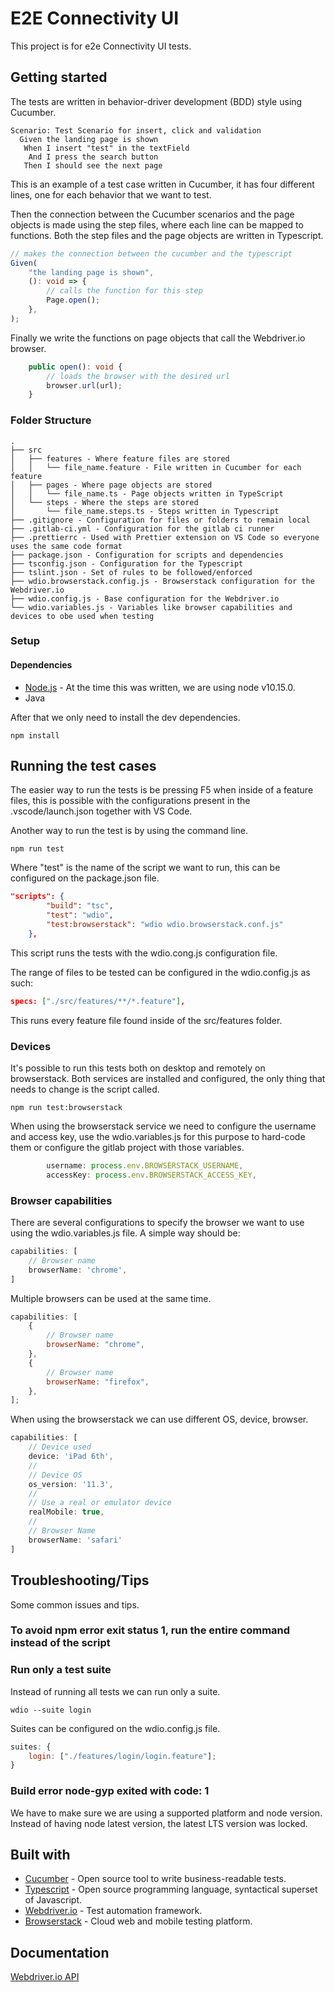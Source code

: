 # E2E Connectivity UI

This project is for e2e Connectivity UI tests.

## Getting started

The tests are written in behavior-driver development (BDD) style using Cucumber.

```gherkin
Scenario: Test Scenario for insert, click and validation
  Given the landing page is shown
   When I insert "test" in the textField
    And I press the search button
   Then I should see the next page
```

This is an example of a test case written in Cucumber, it has four different lines, one for each behavior that we want to test.

Then the connection between the Cucumber scenarios and the page objects is made using the step files, where each line can be mapped to functions. Both the step files and the page objects are written in Typescript.

```typescript
// makes the connection between the cucumber and the typescript
Given(
    "the landing page is shown",
    (): void => {
        // calls the function for this step
        Page.open();
    },
);
```

Finally we write the functions on page objects that call the Webdriver.io browser.

```typescript
    public open(): void {
        // loads the browser with the desired url
        browser.url(url);
    }
```

### Folder Structure

    .
    ├── src
    │   ├── features - Where feature files are stored
    │   │   └── file_name.feature - File written in Cucumber for each feature
    │   ├── pages - Where page objects are stored
    │   │   └── file_name.ts - Page objects written in TypeScript
    │   └── steps - Where the steps are stored
    │       └── file_name.steps.ts - Steps written in Typescript
    ├── .gitignore - Configuration for files or folders to remain local
    ├── .gitlab-ci.yml - Configuration for the gitlab ci runner
    ├── .prettierrc - Used with Prettier extension on VS Code so everyone uses the same code format
    ├── package.json - Configuration for scripts and dependencies
    ├── tsconfig.json - Configuration for the Typescript
    ├── tslint.json - Set of rules to be followed/enforced
    ├── wdio.browserstack.config.js - Browserstack configuration for the Webdriver.io
    ├── wdio.config.js - Base configuration for the Webdriver.io
    └── wdio.variables.js - Variables like browser capabilities and devices to obe used when testing

### Setup

#### Dependencies

-   [Node.js](http://nodejs.org/) - At the time this was written, we are using node v10.15.0.
-   Java

After that we only need to install the dev dependencies.

`npm install`

## Running the test cases

The easier way to run the tests is be pressing F5 when inside of a feature files, this is possible with the configurations present in the .vscode/launch.json together with VS Code.

Another way to run the test is by using the command line.

`npm run test`

Where "test" is the name of the script we want to run, this can be configured on the package.json file.

```json
"scripts": {
        "build": "tsc",
        "test": "wdio",
        "test:browserstack": "wdio wdio.browserstack.conf.js"
    },
```

This script runs the tests with the wdio.cong.js configuration file.

The range of files to be tested can be configured in the wdio.config.js as such:

```json
specs: ["./src/features/**/*.feature"],
```

This runs every feature file found inside of the src/features folder.

### Devices

It's possible to run this tests both on desktop and remotely on browserstack.
Both services are installed and configured, the only thing that needs to change is the script called.

`npm run test:browserstack`

When using the browserstack service we need to configure the username and access key, use the wdio.variables.js for this purpose to hard-code them or configure the gitlab project with those variables.

```javascript
        username: process.env.BROWSERSTACK_USERNAME,
        accessKey: process.env.BROWSERSTACK_ACCESS_KEY,
```

### Browser capabilities

There are several configurations to specify the browser we want to use using the wdio.variables.js file.
A simple way should be:

```javascript
capabilities: [
    // Browser name
    browserName: 'chrome',
]
```

Multiple browsers can be used at the same time.

```javascript
capabilities: [
    {
        // Browser name
        browserName: "chrome",
    },
    {
        // Browser name
        browserName: "firefox",
    },
];
```

When using the browserstack we can use different OS, device, browser.

```javascript
capabilities: [
    // Device used
    device: 'iPad 6th',
    //
    // Device OS
    os_version: '11.3',
    //
    // Use a real or emulator device
    realMobile: true,
    //
    // Browser Name
    browserName: 'safari'
]
```

## Troubleshooting/Tips

Some common issues and tips.

### To avoid npm error exit status 1, run the entire command instead of the script

### Run only a test suite

Instead of running all tests we can run only a suite.

`wdio --suite login`

Suites can be configured on the wdio.config.js file.

```javascript
suites: {
    login: ["./features/login/login.feature"];
}
```

### Build error node-gyp exited with code: 1

We have to make sure we are using a supported platform and node version.
Instead of having node latest version, the latest LTS version was locked.

## Built with

-   [Cucumber](https://cucumber.io/) - Open source tool to write business-readable tests.
-   [Typescript](https://www.typescriptlang.org/) - Open source programming language, syntactical superset of Javascript.
-   [Webdriver.io](https://webdriver.io/) - Test automation framework.
-   [Browserstack](https://www.browserstack.com/) - Cloud web and mobile testing platform.

## Documentation

[Webdriver.io API](https://webdriver.io/docs/api.html)
